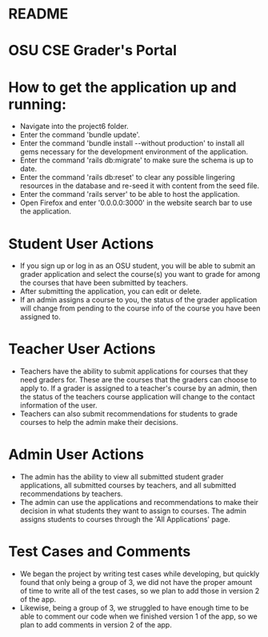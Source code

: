# README

# OSU CSE Grader's Portal

# How to get the application up and running:

* Navigate into the project6 folder.
* Enter the command 'bundle update'.
* Enter the command 'bundle install --without production' to install all gems necessary for the
  development environment of the application.
* Enter the command 'rails db:migrate' to make sure the schema is up to date.
* Enter the command 'rails db:reset' to clear any possible lingering resources in the database and       re-seed it with content from the seed file.
* Enter the command 'rails server' to be able to host the application.
* Open Firefox and enter '0.0.0.0:3000' in the website search bar to use the application.

# Student User Actions

* If you sign up or log in as an OSU student, you will be able to submit an grader application and
  select the course(s) you want to grade for among the courses that have been submitted by teachers.
* After submitting the application, you can edit or delete.
* If an admin assigns a course to you, the status of the grader application will change from
  pending to the course info of the course you have been assigned to.

# Teacher User Actions

* Teachers have the ability to submit applications for courses that they need graders for. These
  are the courses that the graders can choose to apply to. If a grader is assigned to a teacher's
  course by an admin, then the status of the teachers course application will change to the contact
  information of the user.
* Teachers can also submit recommendations for students to grade courses to help the admin make their
  decisions.

# Admin User Actions

* The admin has the ability to view all submitted student grader applications, all submitted courses
  by teachers, and all submitted recommendations by teachers.
* The admin can use the applications and recommendations to make their decision in what students they
  want to assign to courses. The admin assigns students to courses through the 'All Applications' page.

# Test Cases and Comments

* We began the project by writing test cases while developing, but quickly found that only being a
  group of 3, we did not have the proper amount of time to write all of the test cases, so we plan to
  add those in version 2 of the app.
* Likewise, being a group of 3, we struggled to have enough time to be able to comment our code when we
  finished version 1 of the app, so we plan to add comments in version 2 of the app.
